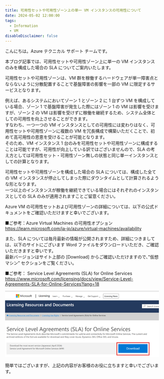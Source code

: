 ```yaml
---
title: 可用性セットや可用性ゾーン上の単一 VM インスタンスの可用性について
date: 2024-05-02 12:00:00
tags:
  - Information
  - VM
disableDisclaimer: false
---
```


こんにちは。Azure テクニカル サポート チームです。 

本ブログ記事では、可用性セットや可用性ゾーン上に単一の VM インスタンスのみを構成した場合の SLA についてご案内いたします。 

<!-- more -->

可用性セットや可用性ゾーンは、VM 群を稼働するハードウェアが単一障害点とならないように分散配置することで基盤障害の影響を一部の VM に限定するサービスとなります。

例えば、あるシステムにおいてゾーン 1 とゾーン 2 に 1 台ずつ VM を構成している場合、ゾーン 1 で基盤障害が発生した際にはゾーン 1 の VM は影響を受けますが、ゾーン 2 の VM は影響を受けずに稼働を継続するため、システム全体としての可用性を向上させることができます。  
すなわち、一つ一つの VM インスタンスとしての可用性には変わりはなく、可用性セットや可用性ゾーンに複数の VM を冗長構成で構築いただくことで、初めて高可用性の恩恵を受けることが可能となります。  
そのため、VM インスタンス 1 台のみを可用性セットや可用性ゾーンに構成することは可能ですが、可用性が向上している訳ではございませんので、SLA の考え方としては可用性セット・可用性ゾーン無しの状態と同じ単一インスタンスとしての計算となります。  

可用性セットや可用性ゾーンを構成した場合の SLA については、構成した全ての VM インスタンスが停止してしまった際にダウンタイムとして計算されるような形となります。  
一つ以上のインスタンスが稼働を継続できている場合にはそれぞれのインスタンスとしての SLA のみが適用されますことご留意ください。

Azure VM の可用性セットおよび可用性ゾーンの詳細については、以下の公式ドキュメントをご確認いただけますと幸いでございます。

■ご参考：Azure Virtual Machines の可用性オプション  
https://learn.microsoft.com/ja-jp/azure/virtual-machines/availability  

また、SLA については毎月最新の情報が公開されますため、詳細につきましては、以下のサイトにございます Word ファイルをダウンロードいただき、ご確認いただきますと幸いです。  
最新バージョンはサイト上部の \[Download\] からご確認いただけますので、”仮想マシン” セクションをご覧ください。  

■ご参考： Service Level Agreements (SLA) for Online Services  
https://www.microsoft.com/licensing/docs/view/Service-Level-Agreements-SLA-for-Online-Services?lang=18  

![](./sla-singlevm-availability/img001.png)

簡単ではございますが、上記の内容がお客様のお役に立ちますと幸いでございます。
